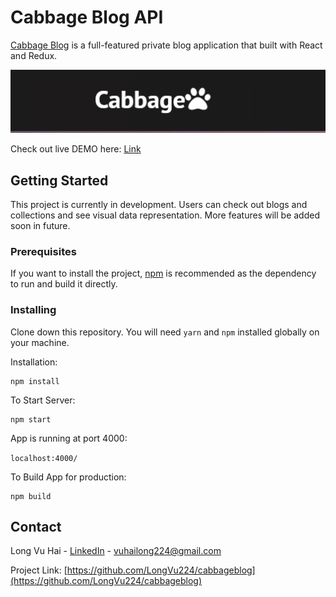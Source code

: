 # Cabbage Blog API

[Cabbage Blog](https://cabbageblog-86d8a.web.app/) is a full-featured private blog application that built with React and Redux.

![alt text](https://github.com/LongVu224/cabbageblog/blob/dev/public/images/readme-logo.PNG?raw=true)

Check out live DEMO here: [Link](https://cabbageblog-86d8a.web.app/)

## Getting Started

This project is currently in development. Users can check out blogs and collections and see visual data representation. More features will be added soon in future.

### Prerequisites

If you want to install the project, [npm](https://docs.npmjs.com/downloading-and-installing-node-js-and-npm) is recommended as the dependency to run and build it directly.

### Installing

Clone down this repository. You will need `yarn` and `npm` installed globally on your machine.  

Installation:

```
npm install
```

To Start Server:

```
npm start
```

App is running at port 4000:

`localhost:4000/`  

To Build App for production:

```
npm build
```

## Contact

Long Vu Hai - [LinkedIn](https://www.linkedin.com/in/longvu224/) - vuhailong224@gmail.com

Project Link: [https://github.com/LongVu224/cabbageblog](https://github.com/LongVu224/cabbageblog)
